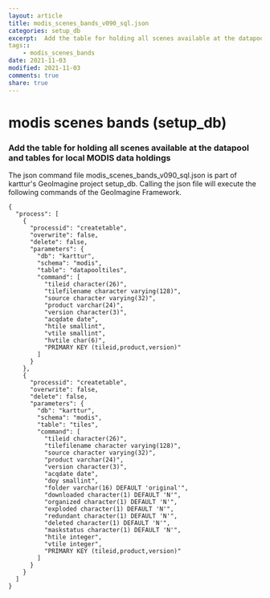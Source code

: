 ```yaml
---
layout: article
title: modis_scenes_bands_v090_sql.json
categories: setup_db
excerpt:  Add the table for holding all scenes available at the datapool and tables for local MODIS data holdings
tags:: 
    - modis_scenes_bands
date: 2021-11-03
modified: 2021-11-03
comments: true
share: true
---
```


# modis scenes bands (setup_db)

###  Add the table for holding all scenes available at the datapool and tables for local MODIS data holdings

The json command file <span class='file'>modis_scenes_bands_v090_sql.json</span> is part of karttur's GeoImagine project <span class='project'>setup_db</span>. Calling the json file will execute the following commands of the GeoImagine Framework.

```
{
  "process": [
    {
      "processid": "createtable",
      "overwrite": false,
      "delete": false,
      "parameters": {
        "db": "karttur",
        "schema": "modis",
        "table": "datapooltiles",
        "command": [
          "tileid character(26)",
          "tilefilename character varying(128)",
          "source character varying(32)",
          "product varchar(24)",
          "version character(3)",
          "acqdate date",
          "htile smallint",
          "vtile smallint",
          "hvtile char(6)",
          "PRIMARY KEY (tileid,product,version)"
        ]
      }
    },
    {
      "processid": "createtable",
      "overwrite": false,
      "delete": false,
      "parameters": {
        "db": "karttur",
        "schema": "modis",
        "table": "tiles",
        "command": [
          "tileid character(26)",
          "tilefilename character varying(128)",
          "source character varying(32)",
          "product varchar(24)",
          "version character(3)",
          "acqdate date",
          "doy smallint",
          "folder varchar(16) DEFAULT 'original'",
          "downloaded character(1) DEFAULT 'N'",
          "organized character(1) DEFAULT 'N'",
          "exploded character(1) DEFAULT 'N'",
          "redundant character(1) DEFAULT 'N'",
          "deleted character(1) DEFAULT 'N'",
          "maskstatus character(1) DEFAULT 'N'",
          "htile integer",
          "vtile integer",
          "PRIMARY KEY (tileid,product,version)"
        ]
      }
    }
  ]
}
```
